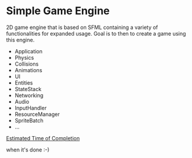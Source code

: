 # Simple Game Engine

2D game engine that is based on SFML containing a variety of functionalities for expanded usage. Goal is to then to create a game using this engine.

- Application
- Physics
- Collisions
- Animations
- UI
- Entities
- StateStack
- Networking
- Audio
- InputHandler
- ResourceManager
- SpriteBatch
- ...

<ins>Estimated Time of Completion</ins>

when it's done :-)
